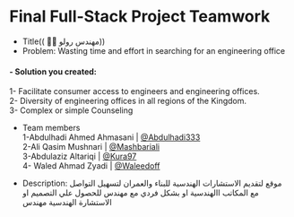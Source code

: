 # Final Full-Stack Project    Teamwork 

  - Title((   👷‍♂️ مهندس رولو))
  - Problem: Wasting time and effort in searching for an engineering office
  
####    - Solution you created:

 1- Facilitate consumer access to engineers and engineering offices.<br/>
 2- Diversity of engineering offices in all regions of the Kingdom.<br/>
 3- Complex  or simple Counseling
  - Team members<br/>
1-Abdulhadi Ahmed Ahmasani | [@Abdulhadi333](https://github.com/Abdulhadi333 "@Abdulhadi333")<br/>
2-Ali Qasim Mushnari | [@Mashbariali](https://github.com/Mashbariali "@Mashbariali")<br/>
3-Abdulaziz Altariqi | [@Kura97](http://github.com/Kura97 "@Kura97")<br/>
4- Waled Ahmad Zyadi | [@Waleedoff](https://github.com/Waleedoff "@Waleedoff")
  
  - Description:
 موقع لتقديم الاستشارات الهندسية  للبناء والعمران  لتسهيل التواصل مع المكاتب االهندسية  او بشكل فردي مع مهندس للحصول علي التصميم او الاستشارة الهندسية مهندس  
